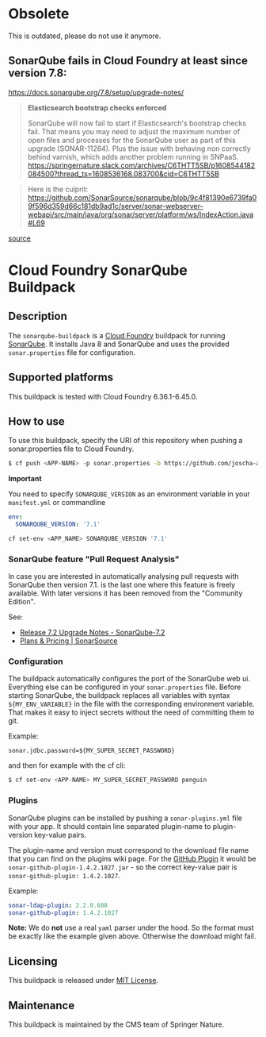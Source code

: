# Obsolete

This is outdated, please do not use it anymore. 

## SonarQube fails in Cloud Foundry at least since version 7.8:

https://docs.sonarqube.org/7.8/setup/upgrade-notes/
> **Elasticsearch bootstrap checks enforced**
> 
> SonarQube will now fail to start if Elasticsearch's bootstrap checks fail. That means you may need to adjust the maximum number of open files and processes for the SonarQube user as part of this upgrade (SONAR-11264).
> Plus the issue with behaving non correctly behind varnish, which adds another problem running in SNPaaS.
> https://springernature.slack.com/archives/C6THTT5SB/p1608544182084500?thread_ts=1608536168.083700&cid=C6THTT5SB

> Here is the culprit:
> https://github.com/SonarSource/sonarqube/blob/9c4f81390e6739fa09f596d359d66c181db9ad1c/server/sonar-webserver-webapi/src/main/java/org/sonar/server/platform/ws/IndexAction.java#L69

[source](https://springernature.slack.com/archives/C6THTT5SB/p1608556009090700?thread_ts=1608536168.083700&cid=C6THTT5SB)


# Cloud Foundry SonarQube Buildpack

## Description
The `sonarqube-buildpack` is a [Cloud Foundry](https://www.cloudfoundry.org/) buildpack for running [SonarQube](https://www.sonarqube.org/).
It installs Java 8 and SonarQube and uses the provided `sonar.properties` file for configuration.

## Supported platforms
This buildpack is tested with Cloud Foundry 6.36.1-6.45.0. 

## How to use
To use this buildpack, specify the URI of this repository when pushing a sonar.properties file to Cloud Foundry.

```bash
$ cf push <APP-NAME> -p sonar.properties -b https://github.com/joscha-alisch/cf-sonarqube-buildpack.git
```

**Important**

You need to specify `SONARQUBE_VERSION` as an environment variable in your `manifest.yml` or commandline

```yaml
env:
  SONARQUBE_VERSION: '7.1'
```

```bash
cf set-env <APP_NAME> SONARQUBE_VERSION '7.1'
```
### SonarQube feature "Pull Request Analysis"

In case you are interested in automatically analysing pull requests with SonarQube then version 7.1. is the last one where this feature is freely available. With later versions it has been removed from the "Community Edition".

See: 
* [Release 7.2 Upgrade Notes - SonarQube-7.2](https://docs.sonarqube.org/7.2/Release7.2UpgradeNotes.html)
* [Plans & Pricing | SonarSource](https://www.sonarsource.com/plans-and-pricing/)

### Configuration 

The buildpack automatically configures the port of the SonarQube web ui. Everything else can be configured in your `sonar.properties` file.
Before starting SonarQube, the buildpack replaces all variables with syntax `${MY_ENV_VARIABLE}` in the file with the corresponding environment variable.
That makes it easy to inject secrets without the need of committing them to git.

Example:
```properties
sonar.jdbc.password=${MY_SUPER_SECRET_PASSWORD}
``` 

and then for example with the cf cli:
```bash
$ cf set-env <APP-NAME> MY_SUPER_SECRET_PASSWORD penguin
```

### Plugins

SonarQube plugins can be installed by pushing a `sonar-plugins.yml` file with your app. It should contain line separated plugin-name to plugin-version key-value pairs.

The plugin-name and version must correspond to the download file name that you can find on the plugins wiki page. 
For the [GitHub Plugin](https://docs.sonarqube.org/display/PLUG/GitHub+Plugin) it would be `sonar-github-plugin-1.4.2.1027.jar` - so the correct key-value pair is `sonar-github-plugin: 1.4.2.1027`.

Example:

```yaml
sonar-ldap-plugin: 2.2.0.608
sonar-github-plugin: 1.4.2.1027
```

**Note:** We do **not** use a real `yaml` parser under the hood. So the format must be exactly like the example given above. Otherwise the download might fail. 

## Licensing 
This buildpack is released under [MIT License](LICENSE).

## Maintenance
This buildpack is maintained by the CMS team of Springer Nature.
